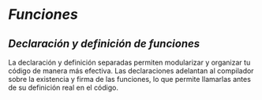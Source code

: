 # **_Funciones_**

## **_Declaración y definición de funciones_**

La declaración y definición separadas permiten modularizar y organizar tu código de manera más efectiva. Las declaraciones adelantan al compilador sobre la existencia y firma de las funciones, lo que permite llamarlas antes de su definición real en el código.
